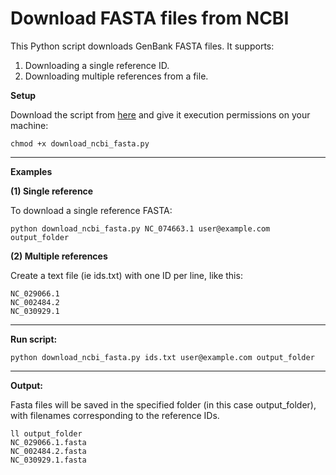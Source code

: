 # Download FASTA files from NCBI

This Python script downloads GenBank FASTA files. It supports:
1. Downloading a single reference ID.
2. Downloading multiple references from a file.

**Setup**

Download the script from [here](https://github.com/agudeloromero/Download_fasta_NCBI/blob/main/Download_fasta_with_ID/download_ncbi_fasta.py) and give it execution permissions on your machine:
```
chmod +x download_ncbi_fasta.py
```

---

**Examples**

**(1) Single reference**

To download a single reference FASTA:
```
python download_ncbi_fasta.py NC_074663.1 user@example.com output_folder
```

**(2) Multiple references**

Create a text file (ie ids.txt) with one ID per line, like this:
```
NC_029066.1
NC_002484.2
NC_030929.1
```

---

**Run script:**

```
python download_ncbi_fasta.py ids.txt user@example.com output_folder
```

---

**Output:**

Fasta files will be saved in the specified folder (in this case output_folder), with filenames corresponding to the reference IDs.
```
ll output_folder
NC_029066.1.fasta
NC_002484.2.fasta
NC_030929.1.fasta
```

